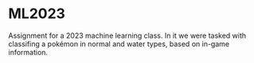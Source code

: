 # ML2023

Assignment for a 2023 machine learning class. In it we were tasked with classifing a pokémon in normal and water types, based on in-game information.
